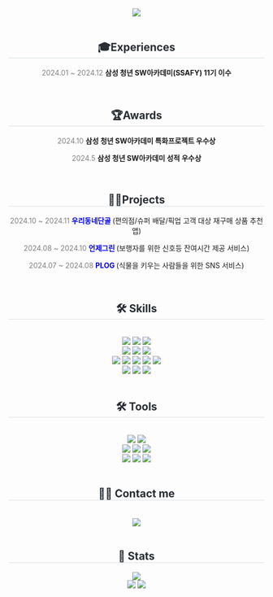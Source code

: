 <div align="center">
    <img src="https://capsule-render.vercel.app/api?type=rounded&color=0:ade0ff,100:d1d6ff&height=180&text=Hello,%20I'm%20ayeong&animation=fadeIn&fontColor=ffffff&fontSize=50" />
</div>
<br/>
<div align="center">
    <h2 style="border-bottom: 1px solid #d8dee4; color: #282d33;"> 🎓Experiences </h2>
    <p><span style="color: gray;">2024.01 ~ 2024.12</span>
    <b>삼성 청년 SW아카데미(SSAFY) 11기 이수</b></p>
</div>
<br/>
<div align="center">
    <h2 style="border-bottom: 1px solid #d8dee4; color: #282d33;"> 🏆Awards </h2>
    <p><span style="color: gray;">2024.10</span>
    <b>삼성 청년 SW아카데미 특화프로젝트 우수상</b></p>
    <p><span style="color: gray;">2024.5</span>
    <b>삼성 청년 SW아카데미 성적 우수상</b></p>
</div>
<br/>
<div align="center">
    <h2 style="border-bottom: 1px solid #d8dee4; color: #282d33;"> 👨‍💻Projects </h2>
    <p>
        <span style="color: gray;">2024.10 ~ 2024.11</span> 
        <b>
            <a href="https://github.com/oodongdan" style="text-decoration: none; color: #0000ee;">
                우리동네단골</a>
        </b> 
        (편의점/슈퍼 배달/픽업 고객 대상 재구매 상품 추천 앱)
    </p>
    <p>
        <span style="color: gray;">2024.08 ~ 2024.10</span> 
        <b>
            <a href="https://github.com/readygreen" target="_blank" style="text-decoration: none; color: #0000ee;">
                언제그린</a>
        </b> 
        (보행자를 위한 신호등 잔여시간 제공 서비스)
    </p>
    <p>
        <span style="color: gray;">2024.07 ~ 2024.08</span> 
        <b>
            <a href="https://github.com/Plober-Plog/Plog" target="_blank" style="text-decoration: none; color: #0000ee;">
                PLOG</a>
        </b> 
        (식물을 키우는 사람들을 위한 SNS 서비스)
    </p>
</div>
<br/>
<div align="center">
    <h2 style="border-bottom: 1px solid #d8dee4; color: #282d33;"> 🛠️ Skills </h2>
    <br>
    <div style="margin: 0 auto; text-align: center;">
        <img src="https://img.shields.io/badge/Flutter-02569B?style=for-the-badge&logo=Flutter&logoColor=white">
        <img src="https://img.shields.io/badge/Dart-0175C2?style=for-the-badge&logo=Dart&logoColor=white">
        <img src="https://img.shields.io/badge/getX-8A2BE2?style=for-the-badge&logo=getx&logoColor=white">
        <br>
        <img src="https://img.shields.io/badge/Android-3DDC84?style=for-the-badge&logo=Android&logoColor=white">
        <img src="https://img.shields.io/badge/Kotlin-7F52FF?style=for-the-badge&logo=Kotlin&logoColor=white">
        <img src="https://img.shields.io/badge/Firebase-FFCA28?style=for-the-badge&logo=Firebase&logoColor=white">
        <br>
        <img src="https://img.shields.io/badge/zustand-221E68?style=for-the-badge&logo=react&logoColor=white">
        <img src="https://img.shields.io/badge/Javascript-F7DF1E?style=for-the-badge&logo=Javascript&logoColor=white">
        <img src="https://img.shields.io/badge/React-61DAFB?style=for-the-badge&logo=React&logoColor=white">
        <img src="https://img.shields.io/badge/HTML5-E34F26?style=for-the-badge&logo=HTML5&logoColor=white">
        <img src="https://img.shields.io/badge/CSS3-1572B6?style=for-the-badge&logo=CSS3&logoColor=white">
        <br>
        <img src="https://img.shields.io/badge/Python-3776AB?style=for-the-badge&logo=Python&logoColor=white">
        <img src="https://img.shields.io/badge/Django-092E20?style=for-the-badge&logo=Django&logoColor=white">
        <img src="https://img.shields.io/badge/Vue.js-4FC08D?style=for-the-badge&logo=Vue.js&logoColor=white">
    </div>
</div>
<br/>
<div align="center">
    <h2 style="border-bottom: 1px solid #d8dee4; color: #282d33;"> 🛠️ Tools </h2>
    <br>
    <div style="margin: 0 auto; text-align: center;">
        <img src="https://img.shields.io/badge/android studio-3DDC84?style=for-the-badge&logo=androidstudio&logoColor=white">
        <img src="https://img.shields.io/badge/visual studio code-007ACC?style=for-the-badge&logo=visualstudiocode&logoColor=white">
        <br/>
        <img src="https://img.shields.io/badge/Figma-F24E1E?style=for-the-badge&logo=Figma&logoColor=white">
        <img src="https://img.shields.io/badge/Notion-000000?style=for-the-badge&logo=Notion&logoColor=white">
        <img src="https://img.shields.io/badge/Postman-FF6C37?style=for-the-badge&logo=Postman&logoColor=white">
        <br/>
        <img src="https://img.shields.io/badge/Git-F24E1E?style=for-the-badge&logo=Git&logoColor=white">
        <img src="https://img.shields.io/badge/Github-181717?style=for-the-badge&logo=Github&logoColor=white">
        <img src="https://img.shields.io/badge/GitLab-FC6D26?style=for-the-badge&logo=GitLab&logoColor=white">
    </div>
</div>
<br/>
<div align="center">
    <h2 style="border-bottom: 1px solid #d8dee4; color: #282d33;"> 🧑‍💻 Contact me </h2>
    <br>
    <div>
        <a href="mailto:ay9812@gmail.com">
            <img src="https://img.shields.io/badge/Gmail-EA4335?style=for-the-badge&logo=Gmail&logoColor=white&link=mailto:">
        </a>
    </div>
</div>
<br/>
<div align="center">
    <h2 style="border-bottom: 1px solid #d8dee4; color: #282d33;"> 🏅 Stats </h2>
    <div>
        <a href="https://solved.ac/ay8160">
          <img src="http://mazassumnida.wtf/api/v2/generate_badge?boj=ay8160">
        </a>
        <br/>
        <img src="https://github-readme-stats.vercel.app/api?username=JinAyeong&bg_color=60,ccfcff,85b6ff&title_color=ffffff&text_color=ffffff">
        <img src="https://github-readme-stats.vercel.app/api/top-langs/?username=JinAyeong&layout=compact&bg_color=60,ccfcff,85b6ff&title_color=ffffff&text_color=ffffff">
    </div>
</div>
